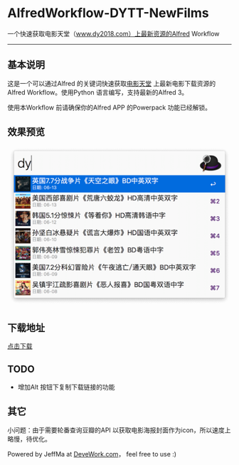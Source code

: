 # AlfredWorkflow-DYTT-NewFilms

 一个快速获取电影天堂（www.dy2018.com）上最新资源的Alfred Workflow
 
 ****
 
## 基本说明

这是一个可以通过Alfred 的关键词快速获取[电影天堂](www.dy2018.com) 上最新电影下载资源的Alfred Workflow。使用Python 语言编写，支持最新的Alfred 3。

使用本Workflow 前请确保你的Alfred APP 的Powerpack 功能已经解锁。

## 效果预览

![效果截图](screenshot.png) 

## 下载地址
 
[点击下载](https://github.com/Jeff2Ma/AlfredWorkflow-DYTT-NewFilms/blob/master/DYTT-NewFilms.alfredworkflow?raw=true)

## TODO

- 增加Alt 按钮下复制下载链接的功能

## 其它

小问题：由于需要轮番查询豆瓣的API 以获取电影海报封面作为icon，所以速度上略慢，待优化。

Powered by JeffMa at [DeveWork.com](http://devework.com/)， feel free to use :)

